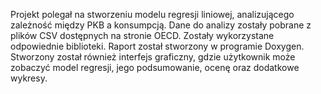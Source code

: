 Projekt polegał na stworzeniu modelu regresji liniowej, analizującego zależność między PKB a konsumpcją. Dane do analizy zostały pobrane z plików CSV dostępnych na stronie OECD. Zostały wykorzystane odpowiednie biblioteki. Raport został stworzony w programie Doxygen.
Stworzony został również interfejs graficzny, gdzie użytkownik może zobaczyć model regresji, jego podsumowanie, ocenę oraz dodatkowe wykresy. 
